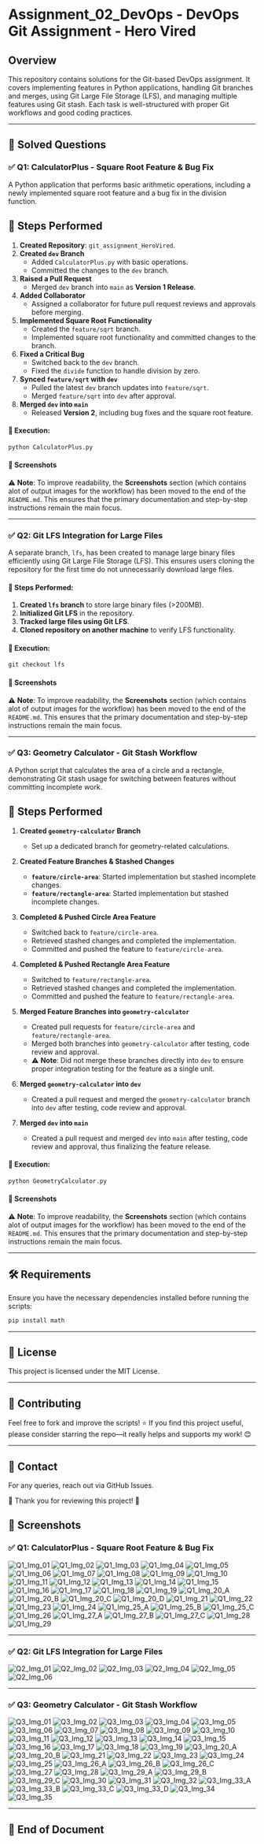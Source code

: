 # Assignment_02_DevOps - DevOps Git Assignment - Hero Vired

## Overview
This repository contains solutions for the Git-based DevOps assignment. It covers implementing features in Python applications, handling Git branches and merges, using Git Large File Storage (LFS), and managing multiple features using Git stash. Each task is well-structured with proper Git workflows and good coding practices.

---

## 🚀 Solved Questions

### ✅ Q1: CalculatorPlus - Square Root Feature & Bug Fix
A Python application that performs basic arithmetic operations, including a newly implemented square root feature and a bug fix in the division function.

## 📌 Steps Performed

1. **Created Repository**: `git_assignment_HeroVired`.  
2. **Created `dev` Branch**  
   - Added `CalculatorPlus.py` with basic operations.  
   - Committed the changes to the `dev` branch.  
3. **Raised a Pull Request**  
   - Merged `dev` branch into `main` as **Version 1 Release**.  
4. **Added Collaborator**  
   - Assigned a collaborator for future pull request reviews and approvals before merging.  
5. **Implemented Square Root Functionality**  
   - Created the `feature/sqrt` branch.  
   - Implemented square root functionality and committed changes to the branch.  
6. **Fixed a Critical Bug**  
   - Switched back to the `dev` branch.  
   - Fixed the `divide` function to handle division by zero.  
7. **Synced `feature/sqrt` with `dev`**  
   - Pulled the latest `dev` branch updates into `feature/sqrt`.  
   - Merged `feature/sqrt` into `dev` after approval.  
8. **Merged `dev` into `main`**  
   - Released **Version 2**, including bug fixes and the square root feature.  


#### 📌 Execution:
```cmd
python CalculatorPlus.py
```

#### 📸 Screenshots
<!-- Add relevant screenshots here -->

⚠ **Note**: To improve readability, the **Screenshots** section (which contains alot of output images for the workflow) has been moved to the end of the `README.md`. 
This ensures that the primary documentation and step-by-step instructions remain the main focus.  

---

### ✅ Q2: Git LFS Integration for Large Files
A separate branch, `lfs`, has been created to manage large binary files efficiently using Git Large File Storage (LFS). 
This ensures users cloning the repository for the first time do not unnecessarily download large files.

#### 📌 Steps Performed:
1. **Created `lfs` branch** to store large binary files (>200MB).
2. **Initialized Git LFS** in the repository.
3. **Tracked large files using Git LFS**.
4. **Cloned repository on another machine** to verify LFS functionality.

#### 📌 Execution:
```cmd
git checkout lfs
```

#### 📸 Screenshots
<!-- Add relevant screenshots here -->

⚠ **Note**: To improve readability, the **Screenshots** section (which contains alot of output images for the workflow) has been moved to the end of the `README.md`. 
This ensures that the primary documentation and step-by-step instructions remain the main focus.  

---

### ✅ Q3: Geometry Calculator - Git Stash Workflow
A Python script that calculates the area of a circle and a rectangle, demonstrating Git stash usage for switching between features without committing incomplete work.

## 📌 Steps Performed

1. **Created `geometry-calculator` Branch**  
   - Set up a dedicated branch for geometry-related calculations.  

2. **Created Feature Branches & Stashed Changes**  
   - **`feature/circle-area`**: Started implementation but stashed incomplete changes.  
   - **`feature/rectangle-area`**: Started implementation but stashed incomplete changes.  

3. **Completed & Pushed Circle Area Feature**  
   - Switched back to `feature/circle-area`.  
   - Retrieved stashed changes and completed the implementation.  
   - Committed and pushed the feature to `feature/circle-area`.  

4. **Completed & Pushed Rectangle Area Feature**  
   - Switched to `feature/rectangle-area`.  
   - Retrieved stashed changes and completed the implementation.  
   - Committed and pushed the feature to `feature/rectangle-area`.  

5. **Merged Feature Branches into `geometry-calculator`**  
   - Created pull requests for `feature/circle-area` and `feature/rectangle-area`.  
   - Merged both branches into `geometry-calculator` after testing, code review and approval.  
   - ⚠ **Note**: Did not merge these branches directly into `dev` to ensure proper integration testing for the feature as a single unit.  

6. **Merged `geometry-calculator` into `dev`**  
   - Created a pull request and merged the `geometry-calculator` branch into `dev` after testing, code review and approval.  

7. **Merged `dev` into `main`**  
   - Created a pull request and merged `dev` into `main` after testing, code review and approval, thus finalizing the feature release.  


#### 📌 Execution:
```cmd
python GeometryCalculator.py
```

#### 📸 Screenshots
<!-- Add relevant screenshots here -->

⚠ **Note**: To improve readability, the **Screenshots** section (which contains alot of output images for the workflow) has been moved to the end of the `README.md`. 
This ensures that the primary documentation and step-by-step instructions remain the main focus.  

---

## 🛠️ Requirements
Ensure you have the necessary dependencies installed before running the scripts:
```cmd
pip install math
```

---

## 📜 License
This project is licensed under the MIT License.

---

## 🤝 Contributing
Feel free to fork and improve the scripts! ⭐ If you find this project useful, please consider starring the repo—it really helps and supports my work! 😊

---

## 📧 Contact
For any queries, reach out via GitHub Issues.

🎯 Thank you for reviewing this project! 🚀

## 📸 Screenshots  
<!-- Add relevant screenshots here -->  

### ✅ Q1: CalculatorPlus - Square Root Feature & Bug Fix 

![Q1_Img_01](https://github.com/user-attachments/assets/26acc1f9-f36b-4c6f-895e-cd1b9b8bcc9b)
![Q1_Img_02](https://github.com/user-attachments/assets/4d52b815-8212-45b0-8b6e-5b72c55c3047)
![Q1_Img_03](https://github.com/user-attachments/assets/9ca67d52-f7af-46ab-b9db-e663c527cb83)
![Q1_Img_04](https://github.com/user-attachments/assets/3d838803-1676-4ab8-b96a-daaf4686e428)
![Q1_Img_05](https://github.com/user-attachments/assets/337aa884-e1e2-4427-b62f-9aef04a151f5)
![Q1_Img_06](https://github.com/user-attachments/assets/2b06eb1b-6991-4333-94fa-5da6df3fd94e)
![Q1_Img_07](https://github.com/user-attachments/assets/1f82c2f1-8a3a-4082-acf4-f3360dd4d498)
![Q1_Img_08](https://github.com/user-attachments/assets/cb9091c0-d2ca-40ec-9a48-10f8242de195)
![Q1_Img_09](https://github.com/user-attachments/assets/deb7f3ca-3643-42ff-9818-230dea438ecf)
![Q1_Img_10](https://github.com/user-attachments/assets/796bc239-3eea-4af1-8137-e4ddf898a9fe)
![Q1_Img_11](https://github.com/user-attachments/assets/067d616d-0471-44f5-97ef-77cdb03e56bc)
![Q1_Img_12](https://github.com/user-attachments/assets/c5b56008-2acf-4093-ba9a-fabf6bafe983)
![Q1_Img_13](https://github.com/user-attachments/assets/1ef1d438-999a-4d5f-b33c-1536d2c5040e)
![Q1_Img_14](https://github.com/user-attachments/assets/d2727556-45ff-40a5-a69a-b4db15c8e63e)
![Q1_Img_15](https://github.com/user-attachments/assets/059d887d-66d3-46a3-8606-d2f67db669e8)
![Q1_Img_16](https://github.com/user-attachments/assets/f3cccf8c-23b6-45ae-a768-e820cbe2c5be)
![Q1_Img_17](https://github.com/user-attachments/assets/4075e035-4384-490e-bae0-0ac9d02d3528)
![Q1_Img_18](https://github.com/user-attachments/assets/38e197d1-45ce-4326-b68a-8d09f9017205)
![Q1_Img_19](https://github.com/user-attachments/assets/4c543373-072e-463d-9532-698a46b94a10)
![Q1_Img_20_A](https://github.com/user-attachments/assets/33af0819-3b25-4a06-bd44-619e29ca06f8)
![Q1_Img_20_B](https://github.com/user-attachments/assets/236dd9e9-531c-4bbb-a83a-3369c44e7d54)
![Q1_Img_20_C](https://github.com/user-attachments/assets/5498a516-5833-45bb-9ebc-ed87de3c3ba0)
![Q1_Img_20_D](https://github.com/user-attachments/assets/298f445a-d375-4ed0-b167-7a60a9846271)
![Q1_Img_21](https://github.com/user-attachments/assets/0d353453-3f09-4092-87d2-1e5955189625)
![Q1_Img_22](https://github.com/user-attachments/assets/8aad590f-7cd8-4a33-82eb-86605d0ffa2a)
![Q1_Img_23](https://github.com/user-attachments/assets/f679e646-987e-4c66-ab9a-ca213f6168e0)
![Q1_Img_24](https://github.com/user-attachments/assets/bc91e9b1-9f9a-4907-93fa-914866d7662c)
![Q1_Img_25_A](https://github.com/user-attachments/assets/c2e576f3-027d-4624-bf2b-af871cc36fde)
![Q1_Img_25_B](https://github.com/user-attachments/assets/f5e24696-f0e1-40d9-9d98-45f9b761e2f3)
![Q1_Img_25_C](https://github.com/user-attachments/assets/8348395b-48f2-452b-baab-5b59833b4bad)
![Q1_Img_26](https://github.com/user-attachments/assets/1e1f6daa-3be3-4568-bc9b-fecb70a29d10)
![Q1_Img_27_A](https://github.com/user-attachments/assets/57d8dc18-7be0-4544-bcb2-babab877e89e)
![Q1_Img_27_B](https://github.com/user-attachments/assets/937c4afb-a791-4e50-84a7-0b42f32e9ba8)
![Q1_Img_27_C](https://github.com/user-attachments/assets/35695644-5096-4fce-8998-72e3ff6672eb)
![Q1_Img_28](https://github.com/user-attachments/assets/93795050-e265-4c4c-83e7-466a9b2f93ba)
![Q1_Img_29](https://github.com/user-attachments/assets/ce9386cb-01c6-47b6-85ec-e3ad2ec92c37)
 
---  

### ✅ Q2: Git LFS Integration for Large Files  

![Q2_Img_01](https://github.com/user-attachments/assets/782ea1b8-7c94-486a-a89d-9896399f2b07)
![Q2_Img_02](https://github.com/user-attachments/assets/749d6093-7c4f-470b-8876-e5705b144989)
![Q2_Img_03](https://github.com/user-attachments/assets/fc775356-7bd7-40ff-bb3a-0f00567a3988)
![Q2_Img_04](https://github.com/user-attachments/assets/3e735bdb-3bb4-4992-8083-d4d3cd78001a)
![Q2_Img_05](https://github.com/user-attachments/assets/19374244-11aa-4a2c-a770-47400188c15b)
![Q2_Img_06](https://github.com/user-attachments/assets/1c5f75ee-eb28-4e4f-9c48-eb85b65af78d)

---  

### ✅ Q3: Geometry Calculator - Git Stash Workflow  

![Q3_Img_01](https://github.com/user-attachments/assets/1e517cf7-1bd7-4e35-814d-51b3a5ac5daa)
![Q3_Img_02](https://github.com/user-attachments/assets/794228cd-eeca-4e9f-a12f-20dd10ccbad1)
![Q3_Img_03](https://github.com/user-attachments/assets/587e847e-2110-401e-81c4-419e1d122f6a)
![Q3_Img_04](https://github.com/user-attachments/assets/f39f4688-e7af-46ff-8d5b-56a769f11320)
![Q3_Img_05](https://github.com/user-attachments/assets/b244a36b-b414-4852-a56c-5aecd53a29a4)
![Q3_Img_06](https://github.com/user-attachments/assets/1a47a0cd-3b6c-4b06-9d0f-d9683017853d)
![Q3_Img_07](https://github.com/user-attachments/assets/eea9af16-97bf-4f76-8ffb-bbc18b75dd64)
![Q3_Img_08](https://github.com/user-attachments/assets/d26d7889-d07e-456b-9517-5c803111c6e5)
![Q3_Img_09](https://github.com/user-attachments/assets/c26f1810-8378-48e1-8196-9aca0f26b6d4)
![Q3_Img_10](https://github.com/JOYSTON-LEWIS/My-Media-Repository/blob/main/Assignment_02_DevOps_Outputs_Images/Q3_Img_10.png)
![Q3_Img_11](https://github.com/JOYSTON-LEWIS/My-Media-Repository/blob/main/Assignment_02_DevOps_Outputs_Images/Q3_Img_11.png)
![Q3_Img_12](https://github.com/JOYSTON-LEWIS/My-Media-Repository/blob/main/Assignment_02_DevOps_Outputs_Images/Q3_Img_12.png)
![Q3_Img_13](https://github.com/JOYSTON-LEWIS/My-Media-Repository/blob/main/Assignment_02_DevOps_Outputs_Images/Q3_Img_13.png)
![Q3_Img_14](https://github.com/JOYSTON-LEWIS/My-Media-Repository/blob/main/Assignment_02_DevOps_Outputs_Images/Q3_Img_14.png)
![Q3_Img_15](https://github.com/JOYSTON-LEWIS/My-Media-Repository/blob/main/Assignment_02_DevOps_Outputs_Images/Q3_Img_15.png)
![Q3_Img_16](https://github.com/JOYSTON-LEWIS/My-Media-Repository/blob/main/Assignment_02_DevOps_Outputs_Images/Q3_Img_16.png)
![Q3_Img_17](https://github.com/JOYSTON-LEWIS/My-Media-Repository/blob/main/Assignment_02_DevOps_Outputs_Images/Q3_Img_17.png)
![Q3_Img_18](https://github.com/JOYSTON-LEWIS/My-Media-Repository/blob/main/Assignment_02_DevOps_Outputs_Images/Q3_Img_18.png)
![Q3_Img_19](https://github.com/JOYSTON-LEWIS/My-Media-Repository/blob/main/Assignment_02_DevOps_Outputs_Images/Q3_Img_19.png)
![Q3_Img_20_A](https://github.com/JOYSTON-LEWIS/My-Media-Repository/blob/main/Assignment_02_DevOps_Outputs_Images/Q3_Img_20_A.png)
![Q3_Img_20_B](https://github.com/JOYSTON-LEWIS/My-Media-Repository/blob/main/Assignment_02_DevOps_Outputs_Images/Q3_Img_20_B.png)
![Q3_Img_21](https://github.com/JOYSTON-LEWIS/My-Media-Repository/blob/main/Assignment_02_DevOps_Outputs_Images/Q3_Img_21.png)
![Q3_Img_22](https://github.com/JOYSTON-LEWIS/My-Media-Repository/blob/main/Assignment_02_DevOps_Outputs_Images/Q3_Img_22.png)
![Q3_Img_23](https://github.com/JOYSTON-LEWIS/My-Media-Repository/blob/main/Assignment_02_DevOps_Outputs_Images/Q3_Img_23.png)
![Q3_Img_24](https://github.com/JOYSTON-LEWIS/My-Media-Repository/blob/main/Assignment_02_DevOps_Outputs_Images/Q3_Img_24.png)
![Q3_Img_25](https://github.com/JOYSTON-LEWIS/My-Media-Repository/blob/main/Assignment_02_DevOps_Outputs_Images/Q3_Img_25.png)
![Q3_Img_26_A](https://github.com/JOYSTON-LEWIS/My-Media-Repository/blob/main/Assignment_02_DevOps_Outputs_Images/Q3_Img_26_A.png)
![Q3_Img_26_B](https://github.com/JOYSTON-LEWIS/My-Media-Repository/blob/main/Assignment_02_DevOps_Outputs_Images/Q3_Img_26_B.png)
![Q3_Img_26_C](https://github.com/JOYSTON-LEWIS/My-Media-Repository/blob/main/Assignment_02_DevOps_Outputs_Images/Q3_Img_26_C.png)
![Q3_Img_27](https://github.com/JOYSTON-LEWIS/My-Media-Repository/blob/main/Assignment_02_DevOps_Outputs_Images/Q3_Img_27.png)
![Q3_Img_28](https://github.com/JOYSTON-LEWIS/My-Media-Repository/blob/main/Assignment_02_DevOps_Outputs_Images/Q3_Img_28.png)
![Q3_Img_29_A](https://github.com/JOYSTON-LEWIS/My-Media-Repository/blob/main/Assignment_02_DevOps_Outputs_Images/Q3_Img_29_A.png)
![Q3_Img_29_B](https://github.com/JOYSTON-LEWIS/My-Media-Repository/blob/main/Assignment_02_DevOps_Outputs_Images/Q3_Img_29_B.png)
![Q3_Img_29_C](https://github.com/JOYSTON-LEWIS/My-Media-Repository/blob/main/Assignment_02_DevOps_Outputs_Images/Q3_Img_29_C.png)
![Q3_Img_30](https://github.com/JOYSTON-LEWIS/My-Media-Repository/blob/main/Assignment_02_DevOps_Outputs_Images/Q3_Img_30.png)
![Q3_Img_31](https://github.com/JOYSTON-LEWIS/My-Media-Repository/blob/main/Assignment_02_DevOps_Outputs_Images/Q3_Img_31.png)
![Q3_Img_32](https://github.com/JOYSTON-LEWIS/My-Media-Repository/blob/main/Assignment_02_DevOps_Outputs_Images/Q3_Img_32.png)
![Q3_Img_33_A](https://github.com/JOYSTON-LEWIS/My-Media-Repository/blob/main/Assignment_02_DevOps_Outputs_Images/Q3_Img_33_A.png)
![Q3_Img_33_B](https://github.com/JOYSTON-LEWIS/My-Media-Repository/blob/main/Assignment_02_DevOps_Outputs_Images/Q3_Img_33_B.png)
![Q3_Img_33_C](https://github.com/JOYSTON-LEWIS/My-Media-Repository/blob/main/Assignment_02_DevOps_Outputs_Images/Q3_Img_33_C.png)
![Q3_Img_33_D](https://github.com/JOYSTON-LEWIS/My-Media-Repository/blob/main/Assignment_02_DevOps_Outputs_Images/Q3_Img_33_D.png)
![Q3_Img_34](https://github.com/JOYSTON-LEWIS/My-Media-Repository/blob/main/Assignment_02_DevOps_Outputs_Images/Q3_Img_34.png)
![Q3_Img_35](https://github.com/JOYSTON-LEWIS/My-Media-Repository/blob/main/Assignment_02_DevOps_Outputs_Images/Q3_Img_35.png)

---  

## 📌 End of Document  
